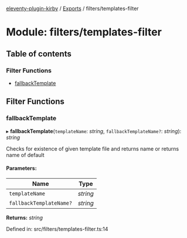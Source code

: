 [eleventy-plugin-kirby](../README.md) / [Exports](../modules.md) / filters/templates-filter

# Module: filters/templates-filter

## Table of contents

### Filter Functions

- [fallbackTemplate](filters_templates_filter.md#fallbacktemplate)

## Filter Functions

### fallbackTemplate

▸ **fallbackTemplate**(`templateName`: *string*, `fallbackTemplateName?`: *string*): *string*

Checks for existence of given template file and returns name or returns name of default

#### Parameters:

Name | Type |
------ | ------ |
`templateName` | *string* |
`fallbackTemplateName?` | *string* |

**Returns:** *string*

Defined in: src/filters/templates-filter.ts:14
